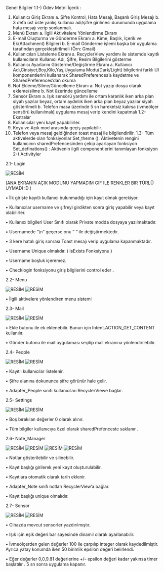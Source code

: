 Genel Bilgiler
1.1-) Ödev Metni
İçerik :
1. Kullanıcı Giriş Ekranı
a. Şifre Kontrol, Hata Mesajı, Başarılı Giriş Mesajı
b. 3 defa üst üste yanlış kullanıcı adı/şifre girilmesi durumunda uygulama hata mesajı verip
sonlanmalı.
2. Menü Ekranı
a. İlgili Aktivitelere Yönlendirme Ekranı
3. E-mail Oluşturma ve Gönderme Ekranı
a. Kime, Başlık, İçerik ve Ek(Attachment) Bilgileri
b. E-mail Gönderme işlemi başka bir uygulama tarafından gerçekleştirilmeli (Örn: Gmail)
4. Kullanıcıları Listeleme Ekranı
a. RecyclerView yardımı ile sistemde kayıtlı kullanıcıların Kullanıcı Adı, Şifre, Resim
Bilgilerini gösterme
5. Kullanıcı Ayarlarını Gösterme/Değiştirme Ekranı
a. Kullanıcı Adı,Cinsiyet,Boy,Kilo,Yaş,Uygulama Modu(Dark/Light) bilgilerini farklı UI
komponentlerini kullanarak SharedPreferences’a kaydetme ve SharedPreferences’dan
okuma
6. Not Ekleme/Silme/Güncelleme Ekranı
a. Not yazıp dosya olarak ekleme/silme
b. Not üzerinde güncelleme
7. Sensör Ekranı
a. Işık sensörü yardımı ile ortam karanlık iken arka plan siyah yazılar beyaz, ortam
aydınlık iken arka plan beyaz yazılar siyah gösterilmeli
b. Telefon masa üzerinde 5 sn hareketsiz kalırsa (ivmeölçer sensörü kullanılmalı)
uygulama mesaj verip kendini kapatmalı
1.2- Ekstralar
1.	Kullanıcılar yeni kayıt yapabilirler.
2.	Koyu ve Açık mod arasında geçiş yapılabilir.
3.	Telefon veya mesaj geldiğinden toast mesaj ile bilgilendirilir.
1.3- Tüm aktivelerde olan fonksiyonlar
Set_theme (): Aktivetenin rengini kullanıcının sharedPrefencesinden çekip ayarlayan fonksiyon
Set_definations() : Aktivenin ilgili componentlerini tanımlayan fonksiyon
2-) Activityler


2.1- Login


![RESİM](/images/Login.png)

  
(ANA EKRANIN AÇIK MODUNU YAPMADIM GIF ILE RENKLER BIR TÜRLÜ UYMADI :D ) 

•	İlk girişte kayıtlı kullanıcı bulunmadığı için kayıt olmak gerekiyor.

•	Kullanıcılar username ve şifreyi girdikten sonra giriş yapabilir veya kayıt olabilirler. 

•	Kullanıcı bilgileri User Sınıfı olarak Private modda dosyaya yazılmaktadır.

•	Usernamede “\n” geçerse onu “ “ ile değiştirmektedir.

•	3 kere hatalı giriş sonrası Toast mesajı verip uygulama kapanmaktadır.

•	Username Unique olmalıdır. ( isExists Fonksiyonu )

•	Username boşluk içeremez. 


•	Checklogin fonksiyonu giriş bilgilerini control eder .

2.2- Menu

![RESİM](/images/Menu-dark.png)
![RESİM](/images/Menu-light.png)
  
•	İlgili aktivelere yönlendiren menu sistemi


2.3-  Mail

![RESİM](/images/mail-dark.png)
![RESİM](/images/mail-light.png)

•	Ekle butonu ile ek eklenebilir. Bunun için Intent.ACTION_GET_CONTENT kullanılır.

•	Gönder butonu ile mail uygulaması seçilip mail ekranına yönlendirilebilir.







2.4-  People

![RESİM](/images/people-dark.png)
![RESİM](/images/people-lightpng.png )

•	Kayıtlı kullanıcılar listelenir.

•	Şifre alanına dokununca şifre görünür hale gelir.

•	Adapter_People sınıfı kullanıcıları RecyclerViewe bağlar.




2.5- Settings

 ![RESİM](/images/settings-dark.png)
![RESİM](/images/settings-light.png )

•	Boş bırakılan değerler 0 olarak alınır.

•	Tüm bilgiler kullanıcıya özel olarak sharedPrefenceste saklanır .



2.6- Note_Manager

![RESİM](/images/note-1-dark.png)
![RESİM](/images/note-1-light.png )
![RESİM](/images/note-2-dark.png)
![RESİM](/images/note-2-light.png )

•	Notlar gösterilebilir ve silinebilir.

•	Kayıt başlığı girilerek yeni kayıt oluşturulabilir.

•	Kayıtlara otomatik olarak tarih eklenir.

•	Adapter_Note sınıfı notları RecyclerView’a bağlar.

•	Kayıt başlığı unique olmalıdır.






2.7- Sensor

![RESİM](/images/)
![RESİM](/images/ )
  
  
•	Cihazda mevcut sensorler yazdırılmıştır.

•	Işık için eşik değeri bar sayesinde dinamil olarak ayarlanabilir.

•	İvmeölçerden gelen değerler 100 ile çarpılıp integer olarak kaydedilmiştir. Ayrıca yatay konumda iken 50 birimlik epsilon değeri belirlendi.

•	Eğer değerler 0,0,9.81 değerlerine +/- epsilon değeri kadar yakınsa timer başlatılır  . 5 sn sonra uygulama kapanır.
